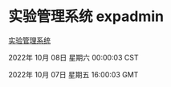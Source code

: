# 实验管理系统 expadmin
[实验管理系统](http://27.19.33.125:56808/expadmin-782313d2-e1b1-4ea7-932e-3a55e6a1a4d0/)

2022年 10月 08日 星期六 00:00:03 CST

2022年 10月 07日 星期五 16:00:03 GMT
